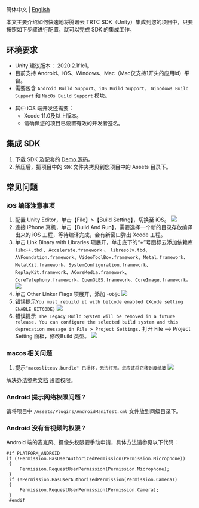 简体中文 | [English](./README.md)

本文主要介绍如何快速地将腾讯云 TRTC SDK（Unity）集成到您的项目中，只要按照如下步骤进行配置，就可以完成 SDK 的集成工作。

## 环境要求
* Unity 建议版本： 2020.2.1f1c1。
* 目前支持 Android、iOS、Windows、Mac（Mac仅支持1开头的应用id）平台。
* 需要包含 `Android Build Support`、`iOS Build Support`、 `Winodows Build Support` 和 `MacOs Build Support` 模块。
- 其中 iOS  端开发还需要：
  - Xcode 11.0及以上版本。
  - 请确保您的项目已设置有效的开发者签名。

## 集成 SDK
1. 下载 SDK 及配套的 [Demo 源码](https://github.com/LiteAVSDK/TRTC_Unity)。
2. 解压后，把项目中的 `SDK` 文件夹拷贝到您项目中的 Assets 目录下。

## 常见问题
### iOS 编译注意事项
1. 配置 Unity Editor，单击【File】>【Build Setting】，切换至 iOS。
![](https://tccweb-1258344699.cos.ap-nanjing.myqcloud.com/sdk/trtc/unity/ios.png)
2. 连接 iPhone 真机，单击【Build And Run】，需要选择一个新的目录存放编译出来的 iOS 工程，等待编译完成，会有新窗口弹出 Xcode 工程。
3. 单击 Link Binary with Libraries 项展开，单击底下的“+”号图标去添加依赖库 `libc++.tbd` 、`Accelerate.framework` 	、 `libresolv.tbd`、`AVFoundation.framework`、`VideoToolBox.framework`、`Metal.framework`、`MetalKit.framework`、`SystemConfiguration.framework`、`ReplayKit.framework`、`ACoreMedia.framework`、`CoreTelephony.framework`、`OpenGLES.framework`、`CoreImage.framework`。
![](https://imgcache.qq.com/operation/dianshi/other/link.743c57b230fa1be24a2226b6cd1c99378eca81ca.png)
4. 单击 Other Linker Flags 项展开，添加 `-ObjC`
![](https://imgcache.qq.com/operation/dianshi/other/8.6-objc.e0df060a638c1056fc07d1cb51c303a9de5b542f.png)
5. 错误提示`You must rebuild it with bitcode enabled (Xcode setting ENABLE_BITCODE)`
![](https://imgcache.qq.com/operation/dianshi/other/enable.d0cd40914b1d60e74bcc32b0c14ad5afbca4d1ee.png)
6. 错误提示` The Legacy Build System will be removed in a future release. You can configure the selected build system and this deprecation message in File > Project Settings.`
打开 File —> Project Setting 面板，修改Build 类型。
![](https://imgcache.qq.com/operation/dianshi/other/newBuild.af51c956404867ac237269e78da8ee8e2c556bd1.png)
### macos 相关问题
1. 提示` "macosliteav.bundle" 已损怀，无法打开。您应该将它移到废纸篓 `
![](https://imgcache.qq.com/operation/dianshi/other/macos.600034e6a5bd6750d6abe5eb63ff45099f7a51ac.png)

解决办法[参考文档](https://zhuanlan.zhihu.com/p/163702779) 设置权限。

### Android 提示网络权限问题？
请将项目中 `/Assets/Plugins/AndroidManifest.xml` 文件放到同级目录下。

### Android 没有音视频的权限？
Android 端的麦克风、摄像头权限要手动申请，具体方法请参见以下代码：
```
#if PLATFORM_ANDROID
if (!Permission.HasUserAuthorizedPermission(Permission.Microphone))
 {
     Permission.RequestUserPermission(Permission.Microphone);
 }
 if (!Permission.HasUserAuthorizedPermission(Permission.Camera))
 {
     Permission.RequestUserPermission(Permission.Camera);
 }
 #endif
```  